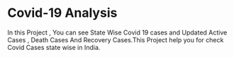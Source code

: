 # Covid-19 Analysis


In this Project , You can see State Wise Covid 19 cases and Updated Active Cases , Death Cases And Recovery Cases.This Project help you for check Covid Cases state wise in India.
